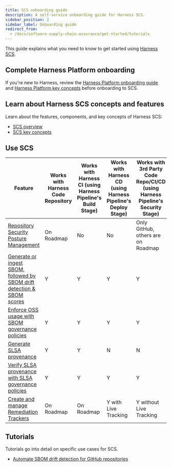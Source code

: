 ```yaml
---
title: SCS onboarding guide
description: A self-service onboarding guide for Harness SCS.
sidebar_position: 2
sidebar_label: Onboarding guide
redirect_from:
  - /docs/software-supply-chain-assurance/get-started/tutorials
---
```


This guide explains what you need to know to get started using [Harness SCS](./overview.md).

## Complete Harness Platform onboarding

If you're new to Harness, review the [Harness Platform onboarding guide](/docs/platform/get-started/onboarding-guide) and [Harness Platform key concepts](/docs/platform/get-started/key-concepts) before onboarding to SCS.

## Learn about Harness SCS concepts and features

Learn about the features, components, and key concepts of Harness SCS:

* [SCS overview](./overview.md)
* [SCS key concepts](./key-concepts.md)

## Use SCS

| **Feature** | **Works with Harness Code Repository** | **Works with Harness CI (using Harness Pipeline's Build Stage)**   | **Works with Harness CD (using Harness Pipeline's Deploy Stage)** | **Works with 3rd Party Code Repo/CI/CD (using Harness Pipeline's Security Stage)**  |
|--|--|--|--|--|
|[Repository Security Posture Management](/docs/software-supply-chain-assurance/repository-security-posture-management-rspm) | On Roadmap | No | No | Only GitHub, others are on Roadmap |
|[Generate or ingest SBOM, followed by SBOM drift detection & SBOM scores](/docs/category/generate-or-ingest-sbom) | Y | Y | Y | Y |
|[Enforce OSS usage with SBOM governance policies](/docs/category/enforce-sbom-policies) | Y | Y | Y | Y |
|[Generate SLSA provenance](/docs/software-supply-chain-assurance/slsa/generate-slsa) | Y | Y | N | N |
|[Verify SLSA provenance with SLSA governance policies](/docs/software-supply-chain-assurance/slsa/verify-slsa) | Y | Y | Y | Y |
|[Create and manage Remediation Trackers](/docs/category/remediation-tracker) | On Roadmap | On Roadmap | Y with Live Tracking | Y without Live Tracking |

## Tutorials

Tutorials go into detail on specific use cases for SCS.

* [Automate SBOM drift detection for GitHub repositories](/docs/software-supply-chain-assurance/sbom/automate-sbom-drift-detection)
